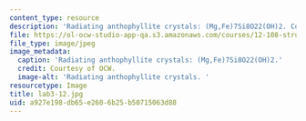 ```yaml
---
content_type: resource
description: 'Radiating anthophyllite crystals: (Mg,Fe)7Si8O22(OH)2. Courtesy of OCW.'
file: https://ol-ocw-studio-app-qa.s3.amazonaws.com/courses/12-108-structure-of-earth-materials-fall-2004/a927e198db65e2606b25b50715063d88_lab3-12.jpg
file_type: image/jpeg
image_metadata:
  caption: 'Radiating anthophyllite crystals: (Mg,Fe)7Si8O22(OH)2.'
  credit: Courtesy of OCW.
  image-alt: 'Radiating anthophyllite crystals. '
resourcetype: Image
title: lab3-12.jpg
uid: a927e198-db65-e260-6b25-b50715063d88
---
```

